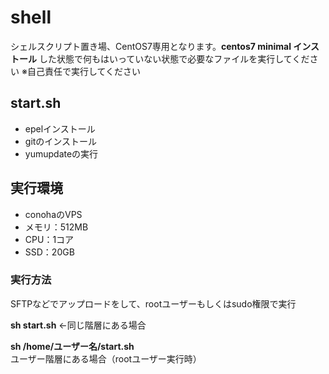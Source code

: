 # shell
シェルスクリプト置き場、CentOS7専用となります。**centos7 minimal インストール** した状態で何もはいっていない状態で必要なファイルを実行してください
※自己責任で実行してください
## start.sh
* epelインストール
* gitのインストール
* yumupdateの実行

## 実行環境
* conohaのVPS
* メモリ：512MB
* CPU：1コア
* SSD：20GB

### 実行方法
SFTPなどでアップロードをして、rootユーザーもしくはsudo権限で実行

**sh start.sh** ←同じ階層にある場合

**sh /home/ユーザー名/start.sh** ユーザー階層にある場合（rootユーザー実行時）
